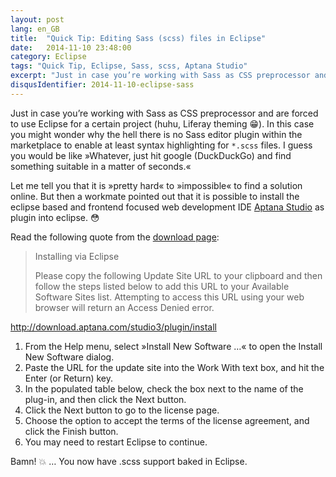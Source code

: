```yaml
---
layout: post
lang: en_GB
title:  "Quick Tip: Editing Sass (scss) files in Eclipse"
date:   2014-11-10 23:48:00
category: Eclipse
tags: "Quick Tip, Eclipse, Sass, scss, Aptana Studio"
excerpt: "Just in case you’re working with Sass as CSS preprocessor and are forced to use Eclipse for a certain project (huhu, Liferay theming). In this case you might wonder why the hell there is no Sass editor plugin within the marketplace to enable at least syntax highlighting for *.scss files. I guess you would be like »Whatever, just hit google (or DuckDuckGo) and find something suitable in a matter of seconds.«"
disqusIdentifier: 2014-11-10-eclipse-sass
---
```


Just in case you’re working with Sass as CSS preprocessor and are forced to use Eclipse for a certain project (huhu, Liferay theming :grin:). In this case you might wonder why the hell there is no Sass editor plugin within the marketplace to enable at least syntax highlighting for `*.scss` files. I guess you would be like »Whatever, just hit google (DuckDuckGo) and find something suitable in a matter of seconds.«

Let me tell you that it is »pretty hard« to »impossible« to find a solution online. But then a workmate pointed out that it is possible to install the eclipse based and frontend focused web development IDE [Aptana Studio](http://aptana.com/) as plugin into eclipse. :flushed:

Read the following quote from the [download page](http://aptana.com/downloads/start):

> Installing via Eclipse
> 
> Please copy the following Update Site URL to your clipboard and then follow the steps listed below to add this URL to your Available Software Sites list. Attempting to access this URL using your web browser will return an Access Denied error.
> 
<http://download.aptana.com/studio3/plugin/install>  
>
1. From the Help menu, select »Install New Software …« to open the Install New Software dialog.  
2. Paste the URL for the update site into the Work With text box, and hit the Enter (or Return) key.  
3. In the populated table below, check the box next to the name of the plug-in, and then click the Next button.  
4. Click the Next button to go to the license page.
5. Choose the option to accept the terms of the license agreement, and click the Finish button.
6. You may need to restart Eclipse to continue.

Bamn! :boom: … You now have .scss support baked in Eclipse. 


